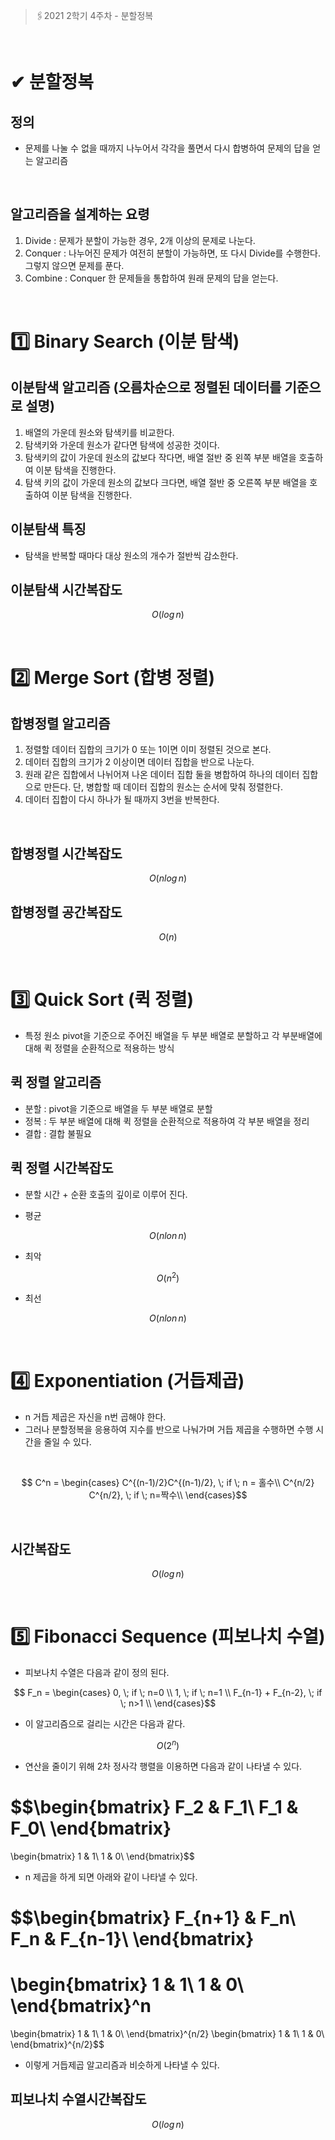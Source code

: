 > 🖇2021 2학기 4주차 - 분할정복

</br>

# ✔ 분할정복

## 정의

- 문제를 나눌 수 없을 때까지 나누어서 각각을 풀면서 다시 합병하여 문제의 답을 얻는 알고리즘

</br>

## 알고리즘을 설계하는 요령

1. Divide : 문제가 분할이 가능한 경우, 2개 이상의 문제로 나눈다.
2. Conquer : 나누어진 문제가 여전히 분할이 가능하면, 또 다시 Divide를 수행한다. 그렇지 않으면 문제를 푼다.
3. Combine : Conquer 한 문제들을 통합하여 원래 문제의 답을 얻는다.

</br>

# 1️⃣ Binary Search (이분 탐색)

## 이분탐색 알고리즘 (오름차순으로 정렬된 데이터를 기준으로 설명)

1. 배열의 가운데 원소와 탐색키를 비교한다.
2. 탐색키와 가운데 원소가 같다면 탐색에 성공한 것이다.
3. 탐색키의 값이 가운데 원소의 값보다 작다면, 배열 절반 중 왼쪽 부분 배열을 호출하여 이분 탐색을 진행한다.
4. 탐색 키의 값이 가운데 원소의 값보다 크다면, 배열 절반 중 오른쪽 부분 배열을 호출하여 이분 탐색을 진행한다.

## 이분탐색 특징

- 탐색을 반복할 때마다 대상 원소의 개수가 절반씩 감소한다.

## 이분탐색 시간복잡도

$$ O(log \, n) $$

</br>

# 2️⃣ Merge Sort (합병 정렬)

## 합병정렬 알고리즘

1. 정렬할 데이터 집합의 크기가 0 또는 1이면 이미 정렬된 것으로 본다.
2. 데이터 집합의 크기가 2 이상이면 데이터 집합을 반으로 나눈다.
3. 원래 같은 집합에서 나뉘어져 나온 데이터 집합 둘을 병합하여 하나의 데이터 집합으로 만든다. 단, 병합할 때 데이터 집합의 원소는 순서에 맞춰 정렬한다.
4. 데이터 집합이 다시 하나가 될 때까지 3번을 반복한다.

</br>

## 합병정렬 시간복잡도

$$ O(nlog \, n)$$

## 합병정렬 공간복잡도

$$ O(n) $$

</br>

# 3️⃣ Quick Sort (퀵 정렬)

- 특정 원소 pivot을 기준으로 주어진 배열을 두 부분 배열로 분할하고 각 부분배열에 대해 퀵 정렬을 순환적으로 적용하는 방식

## 퀵 정렬 알고리즘

- 분할 : pivot을 기준으로 배열을 두 부분 배열로 분할
- 정복 : 두 부분 배열에 대해 퀵 정렬을 순환적으로 적용하여 각 부분 배열을 정리
- 결합 : 결합 불필요

## 퀵 정렬 시간복잡도

- 분할 시간 + 순환 호출의 깊이로 이루어 진다.

- 평균

$$ O(nlon\,n) $$

- 최악

$$ O(n^2) $$

- 최선

$$ O(nlon\,n) $$

</br>

# 4️⃣ Exponentiation (거듭제곱)

- n 거듭 제곱은 자신을 n번 곱해야 한다.
- 그러나 분할정복을 응용하여 지수를 반으로 나눠가며 거듭 제곱을 수행하면 수행 시간을 줄일 수 있다.

</br>

$$ C^n = \begin{cases}
C^{(n-1)/2}C^{(n-1)/2}, \; if \; n = 홀수\\
C^{n/2} C^{n/2}, \; if \; n=짝수\\
\end{cases}$$

</br>

## 시간복잡도

$$ O(log\,n) $$

</br>

# 5️⃣ Fibonacci Sequence (피보나치 수열)

- 피보나치 수열은 다음과 같이 정의 된다.

$$ F_n = \begin{cases}
0, \; if \; n=0 \\
1, \; if \; n=1 \\
F_{n-1} + F_{n-2}, \; if \; n>1 \\
\end{cases}$$

- 이 알고리즘으로 걸리는 시간은 다음과 같다.

$$ O(2^n) $$

- 연산을 줄이기 위해 2차 정사각 행렬을 이용하면 다음과 같이 나타낼 수 있다.

$$\begin{bmatrix}
F_2 & F_1\\
F_1 & F_0\\
\end{bmatrix}
=
\begin{bmatrix}
1 & 1\\
1 & 0\\
\end{bmatrix}$$

- n 제곱을 하게 되면 아래와 같이 나타낼 수 있다.

$$\begin{bmatrix}
F_{n+1} & F_n\\
F_n & F_{n-1}\\
\end{bmatrix}
=
\begin{bmatrix}
1 & 1\\
1 & 0\\
\end{bmatrix}^n
=
\begin{bmatrix}
1 & 1\\
1 & 0\\
\end{bmatrix}^{n/2}
\begin{bmatrix}
1 & 1\\
1 & 0\\
\end{bmatrix}^{n/2}$$

- 이렇게 거듭제곱 알고리즘과 비슷하게 나타낼 수 있다.

## 피보나치 수열시간복잡도

$$ O(log\, n) $$
